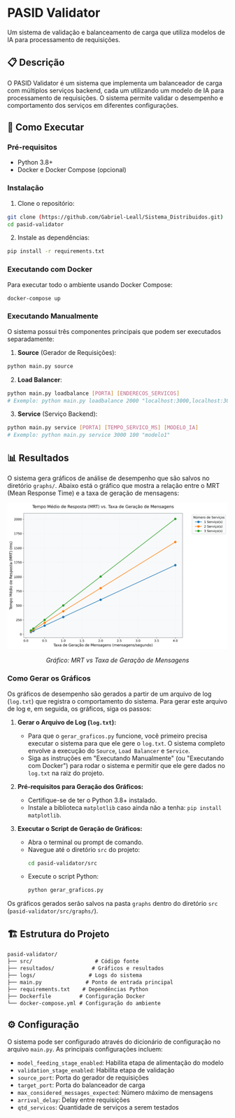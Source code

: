# PASID Validator

Um sistema de validação e balanceamento de carga que utiliza modelos de IA para processamento de requisições.

## 📋 Descrição

O PASID Validator é um sistema que implementa um balanceador de carga com múltiplos serviços backend, cada um utilizando um modelo de IA para processamento de requisições. O sistema permite validar o desempenho e comportamento dos serviços em diferentes configurações.

## 🚀 Como Executar

### Pré-requisitos

- Python 3.8+
- Docker e Docker Compose (opcional)

### Instalação

1. Clone o repositório:

```bash
git clone (https://github.com/Gabriel-Leall/Sistema_Distribuidos.git)
cd pasid-validator
```

2. Instale as dependências:

```bash
pip install -r requirements.txt
```

### Executando com Docker

Para executar todo o ambiente usando Docker Compose:

```bash
docker-compose up
```

### Executando Manualmente

O sistema possui três componentes principais que podem ser executados separadamente:

1. **Source** (Gerador de Requisições):

```bash
python main.py source
```

2. **Load Balancer**:

```bash
python main.py loadbalance [PORTA] [ENDERECOS_SERVICOS]
# Exemplo: python main.py loadbalance 2000 "localhost:3000,localhost:3001"
```

3. **Service** (Serviço Backend):

```bash
python main.py service [PORTA] [TEMPO_SERVICO_MS] [MODELO_IA]
# Exemplo: python main.py service 3000 100 "modelo1"
```

## 📊 Resultados

O sistema gera gráficos de análise de desempenho que são salvos no diretório `graphs/`. Abaixo está o gráfico que mostra a relação entre o MRT (Mean Response Time) e a taxa de geração de mensagens:

<div align="center">
  <img src="./src/graphs/2_mrt_vs_taxa_geracao.png" width="800" alt="Gráfico MRT vs Taxa de Geração de Mensagens">
  <p><i>Gráfico: MRT vs Taxa de Geração de Mensagens</i></p>
</div>

### Como Gerar os Gráficos

Os gráficos de desempenho são gerados a partir de um arquivo de log (`log.txt`) que registra o comportamento do sistema. Para gerar este arquivo de log e, em seguida, os gráficos, siga os passos:

1.  **Gerar o Arquivo de Log (`log.txt`):**

    - Para que o `gerar_graficos.py` funcione, você primeiro precisa executar o sistema para que ele gere o `log.txt`. O sistema completo envolve a execução do `Source`, `Load Balancer` e `Service`.
    - Siga as instruções em "Executando Manualmente" (ou "Executando com Docker") para rodar o sistema e permitir que ele gere dados no `log.txt` na raiz do projeto.

2.  **Pré-requisitos para Geração dos Gráficos:**

    - Certifique-se de ter o Python 3.8+ instalado.
    - Instale a biblioteca `matplotlib` caso ainda não a tenha: `pip install matplotlib`.

3.  **Executar o Script de Geração de Gráficos:**
    - Abra o terminal ou prompt de comando.
    - Navegue até o diretório `src` do projeto:
      ```bash
      cd pasid-validator/src
      ```
    - Execute o script Python:
      ```bash
      python gerar_graficos.py
      ```

Os gráficos gerados serão salvos na pasta `graphs` dentro do diretório `src` (`pasid-validator/src/graphs/`).

## 🏗️ Estrutura do Projeto

```
pasid-validator/
├── src/                    # Código fonte
├── resultados/            # Gráficos e resultados
├── logs/                 # Logs do sistema
├── main.py              # Ponto de entrada principal
├── requirements.txt    # Dependências Python
├── Dockerfile         # Configuração Docker
└── docker-compose.yml # Configuração do ambiente
```

## ⚙️ Configuração

O sistema pode ser configurado através do dicionário de configuração no arquivo `main.py`. As principais configurações incluem:

- `model_feeding_stage_enabled`: Habilita etapa de alimentação do modelo
- `validation_stage_enabled`: Habilita etapa de validação
- `source_port`: Porta do gerador de requisições
- `target_port`: Porta do balanceador de carga
- `max_considered_messages_expected`: Número máximo de mensagens
- `arrival_delay`: Delay entre requisições
- `qtd_servicos`: Quantidade de serviços a serem testados

```

```
